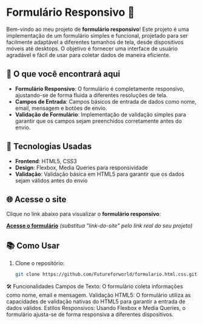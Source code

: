 # Formulário Responsivo 🎨

Bem-vindo ao meu projeto de **formulário responsivo**! Este projeto é uma implementação de um formulário simples e funcional, projetado para ser facilmente adaptável a diferentes tamanhos de tela, desde dispositivos móveis até desktops. O objetivo é fornecer uma interface de usuário agradável e fácil de usar para coletar dados de maneira eficiente.

## 🚀 O que você encontrará aqui
- **Formulário Responsivo**: O formulário é completamente responsivo, ajustando-se de forma fluida a diferentes resoluções de tela.
- **Campos de Entrada**: Campos básicos de entrada de dados como nome, email, mensagem e botões de envio.
- **Validação de Formulário**: Implementação de validação simples para garantir que os campos sejam preenchidos corretamente antes do envio.

## 💼 Tecnologias Usadas

- **Frontend**: HTML5, CSS3
- **Design**: Flexbox, Media Queries para responsividade
- **Validação**: Validação básica em HTML5 para garantir que os dados sejam válidos antes do envio

## 🌐 Acesse o site
Clique no link abaixo para visualizar o **formulário responsivo**:

[**Acesse o formulário**](link-do-site)  *(substitua "link-do-site" pelo link real do seu projeto)*

## 📚 Como Usar

1. Clone o repositório:
   ```bash
   git clone https://github.com/Futureforworld/formulario.html.css.git

🛠️ Funcionalidades
Campos de Texto: O formulário coleta informações como nome, email e mensagem.
Validação HTML5: O formulário utiliza as capacidades de validação nativas do HTML5 para garantir a entrada de dados válidos.
Estilos Responsivos: Usando Flexbox e Media Queries, o formulário ajusta-se de forma responsiva a diferentes dispositivos.
